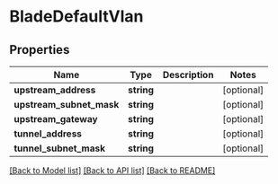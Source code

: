 # BladeDefaultVlan

## Properties
Name | Type | Description | Notes
------------ | ------------- | ------------- | -------------
**upstream_address** | **string** |  | [optional] 
**upstream_subnet_mask** | **string** |  | [optional] 
**upstream_gateway** | **string** |  | [optional] 
**tunnel_address** | **string** |  | [optional] 
**tunnel_subnet_mask** | **string** |  | [optional] 

[[Back to Model list]](../README.md#documentation-for-models) [[Back to API list]](../README.md#documentation-for-api-endpoints) [[Back to README]](../README.md)


